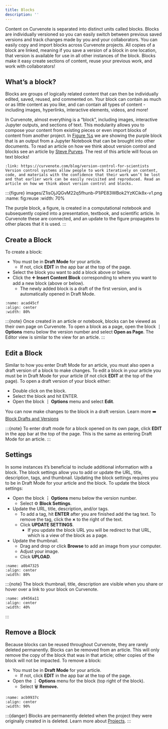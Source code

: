 ```yaml
---
title: Blocks
description: ''
---
```


Content on Curvenote is separated into distinct units called blocks. Blocks are individually versioned so you can easily switch between previous saved versions and track changes made by you and your collaborators. You can easily copy and import blocks across Curvenote projects. All copies of a block are linked, meaning if you save a version of a block in one location, that version is available for use in all other instances of the block. Blocks make it easy create sections of content, reuse your previous work, and work with collaborators!

## What’s a block?

Blocks are groups of logically related content that can then be individually edited, saved, reused, and commented on. Your block can contain as much or as little content as you like, and can contain all types of content - including images, hyperlinks, interactive elements, videos, and more!

In Curvenote, almost everything is a “block”, including images, interactive Jupyter outputs, and sections of text. This modularity allows you to compose your content from existing pieces or even import blocks of content from another project. In [Figure %s](#fig:reuse) we are showing the purple block that is an output from a Jupyter Notebook that can be brought into other documents. To read an article on how we think about version control and blocks see an article by [Steve Purves](https://curvenote.com/blog/version-control-for-scientists). The rest of this article will focus on text blocks!

```{card} 📖 Version Control for Scientists
:link: https://curvenote.com/blog/version-control-for-scientists
Version control systems allow people to work iteratively on content, code, and materials with the confidence that their work won’t be lost and that earlier work can be easily revisited and reproduced. Read an article on how we think about version control and blocks.
```

:::{figure} images/Z1isOjJQGvM22q5fhunb-P1iPE83WBok2YzKCik8x-v1.png
:name: fig:reuse
:width: 70%

The purple block, a figure, is created in a computational notebook and subsequently copied into a presentation, textbook, and scientific article. In Curvenote these are connected, and an update to the figure propagates to other places that it is used.
:::

## Create a Block

To create a block:

- You must be in **Draft Mode** for your article.
  - If not, click **EDIT** in the app bar at the top of the page.
- Select the block you want to add a block above or below.
- Click the ➕ **Insert Content Block** corresponding to where you want to add a new block (above or below).
  - The newly added block is a draft of the first version, and is automatically opened in Draft Mode.

```{figure} images/MshxlXndaLsk3WbJ0ZGy-Ec4xhxdQM0LDveou0h7D-v2.gif
:name: acad45cf
:align: center
:width: 80%
```

:::{note}
Once created in an article or notebook, blocks can be viewed as their own page on Curvenote. To open a block as a page, open the block $\mathbf{\vdots}$ **Options** menu below the version number and select **Open as Page**. The Editor view is similar to the view for an article.
:::

## Edit a Block

Similar to how you enter Draft Mode for an article, you must also open a draft version of a block to make changes. To edit a block in your article you must be in Draft Mode for your article (if not click **EDIT** at the top of the page). To open a draft version of your block either:

- Double click on the block.
- Select the block and hit ENTER.
- Open the block $\mathbf{\vdots}$ **Options** menu and select **Edit**.

You can now make changes to the block in a draft version. Learn more ➡️ [Block Drafts and Versions](oxa:MshxlXndaLsk3WbJ0ZGy/j2CWEfiYF7jy4ufhARH0 'Block Drafts and Versions')

:::{note}
To enter draft mode for a block opened on its own page, click **EDIT** in the app bar at the top of the page. This is the same as entering Draft Mode for an article.
:::

## Settings

In some instances it’s beneficial to include additional information with a block. The block settings allow you to add or update the URL, title, description, tags, and thumbnail. Updating the block settings requires you to be in Draft Mode for your article and the block. To update the block settings:

- Open the block $\mathbf{\vdots}$ **Options** menu below the version number.
  - Select ⚙️ **Block Settings**.
- Update the URL, title, description, and/or tags.
  - To add a tag, hit **ENTER** after you are finished add the tag text. To remove the tag, click the $\mathbf{\times}$ to the right of the text.
  - Click **UPDATE SETTINGS**.
    - If you update the block URL you will be redirect to that URL, which is a view of the block as a page.
- Update the thumbnail.
  - Drag and drop or click **Browse** to add an image from your computer.
  - Adjust your image.
  - Click **UPLOAD**.

```{figure} images/MshxlXndaLsk3WbJ0ZGy-e8ekRJBORLYbCbelLaun-v2.gif
:name: a0b47325
:align: center
:width: 80%
```

:::{note}
The block thumbnail, title, description are visible when you share or hover over a link to your block on Curvenote.

```{figure} images/MshxlXndaLsk3WbJ0ZGy-W3s92muGwSFnZZYW5ERy-v1.png
:name: a9456a11
:align: center
:width: 40%
```

:::

## Remove a Block

Because blocks can be reused throughout Curvenote, they are rarely deleted permanently. Blocks can be removed from an article. This will only remove the copy of the block that was in that article; other copies of the block will not be impacted. To remove a block:

- You must be in **Draft Mode** for your article.
  - If not, click **EDIT** in the app bar at the top of the page.
- Open the $\mathbf{\vdots}$ **Options** menu for the block (top right of the block).
  - Select 🗑️ **Remove.**

```{figure} images/MshxlXndaLsk3WbJ0ZGy-I2avfquiBN3Zps19ShcK-v3.gif
:name: acb9937c
:align: center
:width: 90%
```

:::{danger}
Blocks are permanently deleted when the project they were originally created in is deleted. Learn more about [Projects](https://curvenote.com/oxa:w6jXebeTS6WGaVFDIEz9/9d32qzwBWH2BsgNBGwEP).
:::
